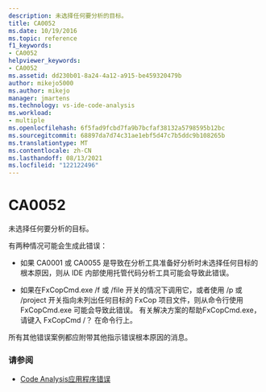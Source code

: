 ```yaml
---
description: 未选择任何要分析的目标。
title: CA0052
ms.date: 10/19/2016
ms.topic: reference
f1_keywords:
- CA0052
helpviewer_keywords:
- CA0052
ms.assetid: dd230b01-8a24-4a12-a915-be459320479b
author: mikejo5000
ms.author: mikejo
manager: jmartens
ms.technology: vs-ide-code-analysis
ms.workload:
- multiple
ms.openlocfilehash: 6f5fad9fcbd7fa9b7bcfaf38132a5798595b12bc
ms.sourcegitcommit: 68897da7d74c31ae1ebf5d47c7b5ddc9b108265b
ms.translationtype: MT
ms.contentlocale: zh-CN
ms.lasthandoff: 08/13/2021
ms.locfileid: "122122496"
---
```

# <a name="ca0052"></a>CA0052

未选择任何要分析的目标。

有两种情况可能会生成此错误：

- 如果 CA0001 或 CA0055 是导致在分析工具准备好分析时未选择任何目标的根本原因，则从 IDE 内部使用托管代码分析工具可能会导致此错误。

- 如果在FxCopCmd.exe /f 或 /file 开关的情况下调用它，或者使用 /p 或 /project 开关指向未列出任何目标的 FxCop 项目文件，则从命令行使用 FxCopCmd.exe 可能会导致此错误。 有关解决方案的帮助FxCopCmd.exe，请键入 FxCopCmd /？ 在命令行上。

所有其他错误案例都应附带其他指示错误根本原因的消息。

### <a name="see-also"></a>请参阅

- [Code Analysis应用程序错误](../code-quality/code-analysis-application-errors.md)
